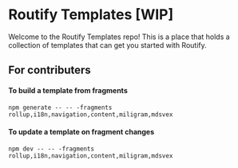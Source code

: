 # Routify Templates [WIP]
Welcome to the Routify Templates repo! This is a place that holds a collection of templates that can get you started with Routify.


## For contributers

#### To build a template from fragments
`npm generate -- -- -fragments rollup,i18n,navigation,content,miligram,mdsvex`

#### To update a template on fragment changes
`npm dev -- -- -fragments rollup,i18n,navigation,content,miligram,mdsvex`